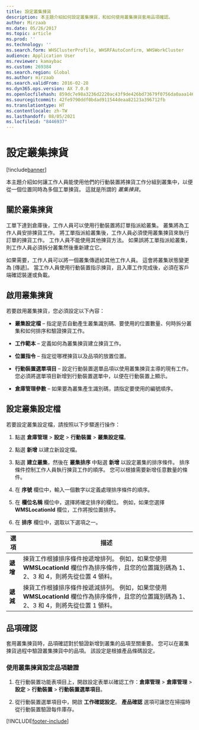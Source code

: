 ```yaml
---
title: 設定叢集揀貨
description: 本主題介紹如何設定叢集揀貨，和如何使用叢集揀貨套用品項確認。
author: Mirzaab
ms.date: 05/26/2017
ms.topic: article
ms.prod: ''
ms.technology: ''
ms.search.form: WHSClusterProfile, WHSRFAutoConfirm, WHSWorkCluster
audience: Application User
ms.reviewer: kamaybac
ms.custom: 269384
ms.search.region: Global
ms.author: mirzaab
ms.search.validFrom: 2016-02-28
ms.dyn365.ops.version: AX 7.0.0
ms.openlocfilehash: 859dc7e98a3236d2220ac43f9de426bd73679f0756da0aaa14669e563d5bf609
ms.sourcegitcommit: 42fe9790ddf0bdad911544deaa82123a396712fb
ms.translationtype: HT
ms.contentlocale: zh-TW
ms.lasthandoff: 08/05/2021
ms.locfileid: "8446937"
---
```

# <a name="set-up-cluster-picking"></a>設定叢集揀貨

[!include[banner](../includes/banner.md)]

本主題介紹如何讓工作人員能使用他們的行動裝置將揀貨工作分組到叢集中，以便從一個位置同時為多個工單揀貨。 這就是所謂的 *叢集揀貨*。

## <a name="about-cluster-picking"></a>關於叢集揀貨

工單下達到倉庫後，工作人員可以使用行動裝置將訂單指派給叢集。 叢集將為工作人員安排揀貨工作。 將工單指派給叢集後，工作人員必須使用叢集揀貨來執行訂單的揀貨工作。 工作人員不能使用其他揀貨方法。 如果誤將工單指派給叢集，則工作人員必須拆分叢集然後重新建立它。

如果需要，工作人員可以將一個叢集傳遞給其他工作人員。 這會將叢集狀態變更為 [傳遞]。 當工作人員使用行動裝置指示揀貨，且入庫工作完成後，必須在客戶端確認裝運或負載。

## <a name="enable-cluster-picking"></a>啟用叢集揀貨

若要啟用叢集揀貨，您必須設定以下內容：

- **叢集設定檔** – 指定是否自動產生叢集識別碼、要使用的位置數量、何時拆分叢集和如何排序和驗證揀貨工作。

- **工作範本** – 定義如何為叢集揀貨建立揀貨工作。

- **位置指令** – 指定從哪裡揀貨以及品項的放置位置。

- **行動裝置選單項目** – 設定行動裝置選單品項以使用叢集揀貨主導的現有工作。 您必須將選單項目新增到行動裝置選單中，以便在行動裝置上顯示。

- **倉庫管理參數** – 如果要為叢集產生識別碼，請指定要使用的編號順序。

## <a name="set-up-a-cluster-profile"></a>設定叢集設定檔

若要設定叢集設定檔，請按照以下步驟進行操作：

1. 點選 **倉庫管理** \> **設定** \> **行動裝置** \> **叢集設定檔**。

1. 點選 **新增** 以建立新設定檔。

1. 點選 **建立叢集**，然後在 **叢集排序** 中點選 **新增** 以設定叢集的排序條件。 排序條件控制工作人員執行揀貨工作的順序。 您可以根據需要新增任意數量的條件。

1. 在 **序號** 欄位中，輸入一個數字以定義處理排序條件的順序。

1. 在 **欄位名稱** 欄位中，選擇將確定排序的欄位。 例如，如果您選擇 **WMSLocationId** 欄位，工作將按位置排序。

1. 在 **排序** 欄位中，選取以下選項之一。

| **選項**     | **描述**                                                                                                                                                                                                                    |
|----------------|------------------------------------------------------------------------------------------------------------------------------------------------------------------------------------------------------------------------------------|
| **遞增**  | 揀貨工作根據排序條件按遞增排列。 例如，如果您使用 **WMSLocationId** 欄位作為排序條件，且您的位置識別碼為 1、2、3 和 4，則將先從位置 4 領料。 |
| **遞減** | 揀貨工作根據排序條件按遞減排列。 例如，如果您使用 **WMSLocationId** 欄位作為排序條件，且您的位置識別碼為 1、2、3 和 4，則將先從位置 1 領料。 |

## <a name="item-confirmation"></a>品項確認

套用叢集揀貨時，品項確認對於驗證新增到叢集的品項至關重要。 您可以在叢集揀貨過程中驗證叢集揀貨中的品項。 該設定是根據產品條碼設定。

### <a name="set-up-item-verification-with-cluster-picking"></a>使用叢集揀貨設定品項驗證

1. 在行動裝置功能表項目上，開啟設定表單以確認工作：**倉庫管理** \> **倉庫管理** \> **設定** \> **行動裝置** \> **行動裝置選單項目**。

1. 從行動裝置選單項目中，開啟 **工作確認設定**。 **產品確認** 選項可讓您在掃描時從行動裝置驗證每件庫存。


[!INCLUDE[footer-include](../../includes/footer-banner.md)]
